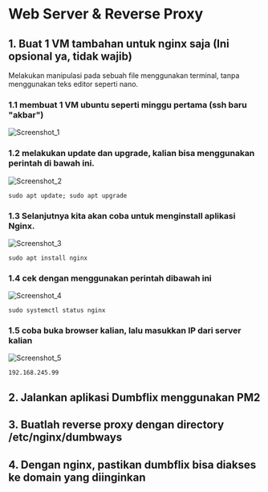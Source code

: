 # Web Server & Reverse Proxy
## 1. Buat 1 VM tambahan untuk nginx saja (Ini opsional ya, tidak wajib)
Melakukan manipulasi pada sebuah file menggunakan terminal, tanpa menggunakan teks editor seperti nano.
### 1.1 membuat 1 VM ubuntu seperti minggu pertama (ssh baru "akbar")
![Screenshot_1](https://github.com/wilsonakbar/devops18-dumbways-WilsonAkbar/assets/132327628/31f1ef53-943f-4712-8e00-6841bda4b81b)
### 1.2 melakukan update dan upgrade, kalian bisa menggunakan perintah di bawah ini.
![Screenshot_2](https://github.com/wilsonakbar/devops18-dumbways-WilsonAkbar/assets/132327628/f684bbdd-8c71-41f2-947a-71793c7528d9)
```
sudo apt update; sudo apt upgrade
```
### 1.3 Selanjutnya kita akan coba untuk menginstall aplikasi Nginx.
![Screenshot_3](https://github.com/wilsonakbar/devops18-dumbways-WilsonAkbar/assets/132327628/3c21ef6d-0301-40d3-adf0-4b2eeb29c1b6)
```
sudo apt install nginx
```
### 1.4 cek dengan menggunakan perintah dibawah ini
![Screenshot_4](https://github.com/wilsonakbar/devops18-dumbways-WilsonAkbar/assets/132327628/e3e23555-4c96-4937-a0c5-756137dd6974)
```
sudo systemctl status nginx
```
### 1.5 coba buka browser kalian, lalu masukkan IP dari server kalian
![Screenshot_5](https://github.com/wilsonakbar/devops18-dumbways-WilsonAkbar/assets/132327628/e192cf36-649e-40ad-8c02-693851e3e886)
```
192.168.245.99
```
## 2. Jalankan aplikasi Dumbflix menggunakan PM2
## 3. Buatlah reverse proxy dengan directory /etc/nginx/dumbways
## 4. Dengan nginx, pastikan dumbflix bisa diakses ke domain yang diinginkan
